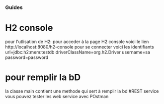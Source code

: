 ### Guides
# H2 console
pour l'utlisation de H2: pour acceder à la page H2 console voici le lien 
http://localhost:8080/h2-console 
 pour se connecter voici les identifiants 
url=jdbc:h2:mem:testdb
driverClassName=org.h2.Driver
username=sa
password=password
# pour remplir la bD 
la classe main contient une methode qui sert à remplir la bd 
#REST service 
vous pouvez tester les web service avec POstman 
